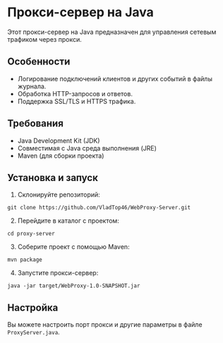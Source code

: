 # Прокси-сервер на Java

Этот прокси-сервер на Java предназначен для управления сетевым трафиком через прокси.

## Особенности

- Логирование подключений клиентов и других событий в файлы журнала.
- Обработка HTTP-запросов и ответов.
- Поддержка SSL/TLS и HTTPS трафика.

## Требования

- Java Development Kit (JDK)
- Совместимая с Java среда выполнения (JRE)
- Maven (для сборки проекта)

## Установка и запуск

1. Склонируйте репозиторий:

```git clone https://github.com/VladTop46/WebProxy-Server.git```


2. Перейдите в каталог с проектом:

```cd proxy-server```


3. Соберите проект с помощью Maven:

```mvn package```


4. Запустите прокси-сервер:

```java -jar target/WebProxy-1.0-SNAPSHOT.jar```


## Настройка

Вы можете настроить порт прокси и другие параметры в файле `ProxyServer.java`.

